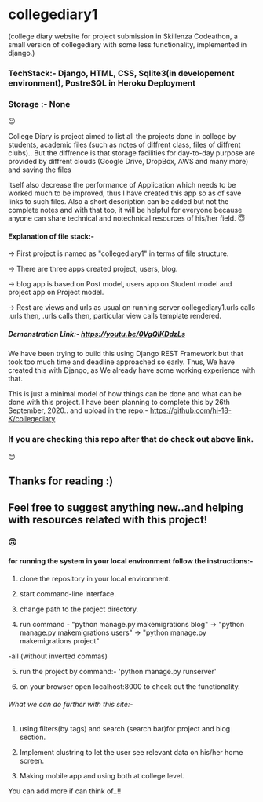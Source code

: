 # collegediary1

(college diary website for project submission in Skillenza Codeathon, a small version of collegediary with some less functionality, implemented in django.)



### TechStack:- Django, HTML, CSS, Sqlite3(in developement environment), PostreSQL in Heroku Deployment
### Storage :- None  
:wink:


College Diary is project aimed to list all the projects done in college by students, academic files (such as notes of diffrent class, files of diffrent clubs)..
But the diffrence is that storage facilities for day-to-day purpose are provided by diffrent clouds (Google Drive, DropBox, AWS and many more) and saving the files


itself also decrease the performance of Application which needs to be worked much to be improved, thus I have created this app so as of save links to such files.
Also a short description can be added but not the complete notes and with that too, it will be helpful for everyone because anyone can share technical and notechnical resources of his/her field.
:innocent:


#### Explanation of file stack:- 

-> First project is named as "collegediary1" in terms of file structure.

-> There are three apps created project, users, blog.

-> blog app is based on Post model, users app on Student model and project app on Project model.

-> Rest are views and urls as usual on running server collegediary1.urls calls <app-name>.urls then, <app-name>.urls calls <view-name> then, particular view 
  calls template rendered.  


##### Demonstration Link:- https://youtu.be/0VgQlKDdzLs 

We have been trying to build this using Django REST Framework but that took too much time and deadline approached so early. Thus, We have created this with Django,
as We already have some working experience with that. 

This is just a minimal model of how things can be done and what can be done with this project. I have been planning to complete this by 26th September, 2020.. and upload
in the repo:- https://github.com/hi-18-K/collegediary 
### If you are checking this repo after that do check out above link. 
:blush:

## Thanks for reading :)
## Feel free to suggest anything new..and helping with resources related with this project!
### :upside_down_face:


#### for running the system in your local environment follow the instructions:-

1. clone the repository in your local environment.

2. start command-line interface.

3. change path to the project directory.

4. run command - "python manage.py makemigrations blog" -> "python manage.py makemigrations users" -> "python manage.py makemigrations project"

-all (without inverted commas)

5. run the project by command:- 'python manage.py runserver'

6. on your browser open localhost:8000 to check out the functionality.


###### What we can do further with this site:-
1. using filters(by tags) and search (search bar)for project and blog section.

2. Implement clustring to let the user see relevant data on his/her home screen.

3. Making mobile app and using both at college level.


You can add more if can think of..!! 
